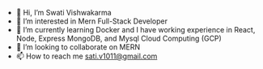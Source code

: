 - 👋 Hi, I’m Swati Vishwakarma
- 👀 I’m interested in Mern Full-Stack Developer
- 🌱 I’m currently learning Docker and I have working experience in React, Node, Express MongoDB, and Mysql Cloud Computing (GCP) 
- 💞️ I’m looking to collaborate on MERN
- 📫 How to reach me sati.v1011@gmail.com

<!---
vishswati1011/vishswati1011 is a ✨ special ✨ repository because its `README.md` (this file) appears on your GitHub profile.
You can click the Preview link to take a look at your changes.
--->
